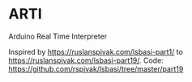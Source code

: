 # ARTI
Arduino Real Time Interpreter

Inspired by https://ruslanspivak.com/lsbasi-part1/ to https://ruslanspivak.com/lsbasi-part19/. Code: https://github.com/rspivak/lsbasi/tree/master/part19
